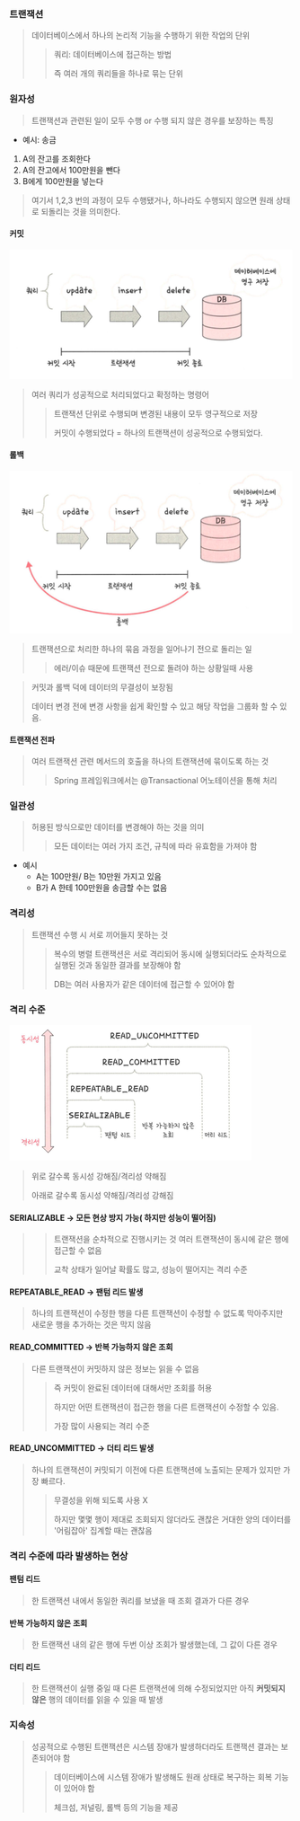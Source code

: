 ### 트랜잭션
> 데이터베이스에서 하나의 논리적 기능을 수행하기 위한 작업의 단위
> > 쿼리: 데이터베이스에 접근하는 방법
> >
> > 즉 여러 개의 쿼리들을 하나로 묶는 단위

### 원자성
> 트랜잭션과 관련된 일이 모두 수행 or 수행 되지 않은 경우를 보장하는 특징
- 예시: 송금
1. A의 잔고를 조회한다
2. A의 잔고에서 100만원을 뺀다
3. B에게 100만원을 넣는다
> 여기서 1,2,3 번의 과정이 모두 수행됐거나, 하나라도 수행되지 않으면 원래 상태로 되돌리는 것을 의미한다.

#### 커밋
![img.png](img.png)
> 여러 쿼리가 성공적으로 처리되었다고 확정하는 명령어
> >트랜잭션 단위로 수행되며 변경된 내용이 모두 영구적으로 저장
> >
> >커밋이 수행되었다 = 하나의 트랜잭션이 성공적으로 수행되었다.

#### 롤백
![img_1.png](img_1.png)
> 트랜잭션으로 처리한 하나의 묶음 과정을 일어나기 전으로 돌리는 일
> >에러/이슈 때문에 트랜잭션 전으로 돌려야 하는 상황일때 사용

> 커밋과 롤백 덕에 데이터의 무결성이 보장됨 
> 
> 데이터 변경 전에 변경 사항을 쉽게 확인할 수 있고 해당 작업을 그룹화 할 수 있음.

#### 트랜잭션 전파
> 여러 트랜잭션 관련 메서드의 호출을 하나의 트랜잭션에 묶이도록 하는 것
> > Spring 프레임워크에서는 @Transactional 어노테이션을 통해 처리

### 일관성
> 허용된 방식으로만 데이터를 변경해야 하는 것을 의미
> > 모든 데이터는 여러 가지 조건, 규칙에 따라 유효함을 가져야 함
- 예시
  - A는 100만원/ B는 10만원 가지고 있음
  - B가 A 한테 100만원을 송금할 수는 없음

### 격리성
> 트랜잭션 수행 시 서로 끼어들지 못하는 것
> > 복수의 병렬 트랜잭션은 서로 격리되어 동시에 실행되더라도 순차적으로 실행된 것과 동일한 결과를 보장해야 함
> >
> > DB는 여러 사용자가 같은 데이터에 접근할 수 있어야 함

### 격리 수준
![img_2.png](img_2.png)
> 위로 갈수록 동시성 강해짐/격리성 약해짐
> 
> 아래로 갈수록 동시성 약해짐/격리성 강해짐

#### SERIALIZABLE -> 모든 현상 방지 가능( 하지만 성능이 떨어짐)
> > 트랜잭션을 순차적으로 진행시키는 것
> > 여러 트랜잭션이 동시에 같은 행에 접근할 수 없음
> >
> >교착 상태가 일어날 확률도 많고, 성능이 떨어지는 격리 수준

#### REPEATABLE_READ -> 팬텀 리드 발생
> 하나의 트랜잭션이 수정한 행을 다른 트랜잭션이 수정할 수 없도록 막아주지만 새로운 행을 추가하는 것은 막지 않음

#### READ_COMMITTED -> 반복 가능하지 않은 조회
> 다른 트랜잭션이 커밋하지 않은 정보는 읽을 수 없음
> > 즉 커밋이 완료된 데이터에 대해서만 조회를 허용
> > 
> > 하지만 어떤 트랜잭션이 접근한 행을 다른 트랜잭션이 수정할 수 있음.
> >
> > 가장 많이 사용되는 격리 수준

#### READ_UNCOMMITTED -> 더티 리드 발생
> 하나의 트랜잭션이 커밋되기 이전에 다른 트랜잭션에 노출되는 문제가 있지만 가장 빠르다.
> > 무결성을 위해 되도록 사용 X
> > 
> > 하지만 몇몇 행이 제대로 조회되지 않더라도 괜찮은 거대한 양의 데이터를 '어림잡아' 집계할 때는 괜찮음

### 격리 수준에 따라 발생하는 현상

#### 팬텀 리드
> 한 트랜잭션 내에서 동일한 쿼리를 보냈을 때 조회 결과가 다른 경우

#### 반복 가능하지 않은 조회
> 한 트랜잭션 내의 같은 행에 두번 이상 조회가 발생했는데, 그 값이 다른 경우

#### 더티 리드
> 한 트랜잭션이 실행 중일 때 다른 트랜잭션에 의해 수정되었지만 아직 **커밋되지 않은** 행의 데이터를 읽을 수 있을 때 발생


### 지속성
> 성공적으로 수행된 트랜잭션은 시스템 장애가 발생하더라도 트랜잭션 결과는 보존되어야 함
> > 데이터베이스에 시스템 장애가 발생해도 원래 상태로 복구하는 회복 기능이 있어야 함
> >
> >체크섬, 저널링, 롤백 등의 기능을 제공